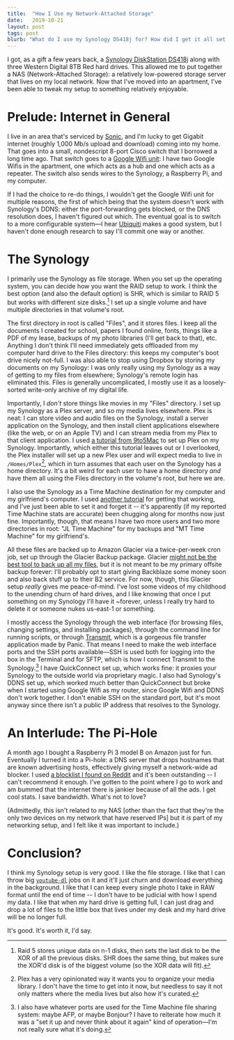 ```yaml
---
title:  "How I Use my Network-Attached Storage"
date:   2019-10-21
layout: post
tags: post
blurb: "What do I use my Synology DS418j for? How did I get it all set up? What's running on it right now? Let's talk about Plex, Time Machine, file hoarding, and (for some reason) the Pi-Hole."
---
```


I got, as a gift a few years back, a [Synology DiskStation DS418j](https://www.synology.com/en-us/products/DS418j) along with three Western Digital 8TB Red hard drives. This allowed me to put together a NAS (Network-Attached Storage): a relatively low-powered storage server that lives on my local network. Now that I've moved into an apartment, I've been able to tweak my setup to something relatively enjoyable.

<!-- <figure>
<img src="/img/posts/nas/synology.jpg">
<figcaption>I dusted it to take the photo, and the photo <em>still</em> looks like trash.</figcaption>
</figure> -->

# Prelude: Internet in General

I live in an area that's serviced by [Sonic](https://sonic.com), and I'm lucky to get Gigabit internet (roughly 1,000 Mb/s upload and download) coming into my home. That goes into a small, nondescript 8-port Cisco switch that I borrowed a long time ago. That switch goes to a [Google Wifi unit](https://en.wikipedia.org/wiki/Google_Wifi): I have two Google Wifis in the apartment, one which acts as a hub and one which acts as a repeater. The switch also sends wires to the Synology, a Raspberry Pi, and my computer.

If I had the choice to re-do things, I wouldn't get the Google Wifi unit for multiple reasons, the first of which being that the system doesn't work with Synology's DDNS: either the port-forwarding gets blocked, or the DNS resolution does, I haven't figured out which. The eventual goal is to switch to a more configurable system—I hear [Ubiquiti](https://unifi-network.ui.com) makes a good system, but I haven't done enough research to say I'll commit one way or another.

# The Synology

I primarily use the Synology as file storage. When you set up the operating system, you can decide how you want the RAID setup to work. I think the best option (and also the default option) is SHR, which is similar to RAID 5 but works with different size disks.[^0] I set up a single volume and have multiple directories in that volume's root.

The first directory in root is called "Files", and it stores files. I keep all the documents I created for school, papers I found online, fonts, things like a PDF of my lease, backups of my photo libraries (I'll get back to that), etc. Anything I don't think I'll need immediately gets offloaded from my computer hard drive to the Files directory: this keeps my computer's boot drive nicely not-full. I was also able to stop using Dropbox by storing my documents on my Synology: I was only really using my Synology as a way of getting to my files from elsewhere; Synology's remote login has eliminated this. Files is generally uncomplicated, I mostly use it as a loosely-sorted write-only archive of my digital life.

Importantly, I _don't_ store things like movies in my "Files" directory. I set up my Synology as a Plex server, and so my media lives elsewhere. Plex is neat: I can store video and audio files on the Synology, install a server application on the Synology, and then install client applications elsewhere (like the web, or on an Apple TV) and I can stream media from my Plex to that client application. I used [a tutorial from 9to5Mac](https://9to5mac.com/2019/07/26/set-up-plex-synology-nas/) to set up Plex on my Synology. Importantly, which either this tutorial leaves out or I overlooked, the Plex installer will set up a new Plex user and will expect media to live in `/Homes/Plex`[^1], which in turn assumes that each user on the Synology has a home directory. It's a bit weird for each user to have a home directory _and_ have them all using the Files directory in the volume's root, but here we are.

I also use the Synology as a Time Machine destination for my computer and my girlfriend's computer. I used [another tutorial](https://nascompares.com/2019/04/08/how-to-back-up-your-mac-to-synology-nas-with-time-machine/) for getting that working, and I've just been able to set it and forget it -- it's apparently (if my reported Time Machine stats are accurate) been chugging along for months now just fine. Importantly, though, that means I have two more users and two more directories in root: "JL Time Machine" for my backups and "MT Time Machine" for my girlfriend's.

All these files are backed up to Amazon Glacier via a twice-per-week cron job, set up through the Glacier Backup package. Glacier [might not be the best tool to back up all my files](https://medium.com/@karppinen/how-i-ended-up-paying-150-for-a-single-60gb-download-from-amazon-glacier-6cb77b288c3e), but it is not meant to be my primary offsite backup forever: I'll probably opt to start giving Backblaze some money soon and also back stuff up to their B2 service. For now, though, this Glacier setup _really_ gives me peace-of-mind. I've lost some videos of my childhood to the unending churn of hard drives, and I like knowing that once I put something on my Synology I'll have it ~forever, unless I really try hard to delete it or someone nukes us-east-1 or something.

I mostly access the Synology through the web interface (for browsing files, changing settings, and installing packages), through the command line for running scripts, or through [Transmit](https://www.panic.com/transmit/), which is a gorgeous file transfer application made by Panic. That means I need to make the web interface ports and the SSH ports available—SSH is used both for logging into the box in the Terminal and for SFTP, which is how I connect Transmit to the Synology.[^2] I have QuickConnect set up, which works fine: it proxies your Synology to the outside world via proprietary magic. I also had Synology's DDNS set up, which worked much better than QuickConnect but broke when I started using Google Wifi as my router, since Google Wifi and DDNS don't work together. I don't enable SSH on the standard port, but it's moot anyway since there isn't a public IP address that resolves to the Synology.

# An Interlude: The Pi-Hole

A month ago I bought a Raspberry Pi 3 model B on Amazon just for fun. Eventually I turned it into a Pi-hole: a DNS server that drops hostnames that are known advertising hosts, effectively giving myself a network-wide ad blocker. I used [a blocklist I found on Reddit](https://www.reddit.com/r/pihole/comments/bppug1/introducing_the/) and it's been outstanding -- I can't recommend it enough. I've gotten to the point where I go to work and am bummed that the internet there is jankier because of all the ads. I get cool stats. I save bandwidth. What's not to love?

(Admittedly, this isn't related to my NAS [other than the fact that they're the only two devices on my network that have reserved IPs] but it _is_ part of my networking setup, and I felt like it was important to include.)

# Conclusion?

I think my Synology setup is very good. I like the file storage. I like that I can throw big [`youtube-dl`](https://youtube-dl.org) jobs on it and it'll just churn and download everything in the background. I like that I can keep every single photo I take in RAW format until the end of time -- I don't have to be judicial with how I spend my data. I like that when my hard drive is getting full, I can just drag and drop a lot of files to the little box that lives under my desk and my hard drive will be no longer full.

It's good. It's worth it, I'd say.

<!-- Footnotes -->

[^0]: Raid 5 stores unique data on n-1 disks, then sets the last disk to be the XOR of all the previous disks. SHR does the same thing, but makes sure the XOR'd disk is of the biggest volume (so the XOR data will fit).
[^1]: Plex has a very opinionated way it wants you to organize your media library. I don't have the time to get into it now, but needless to say it not only matters where the media lives but also how it's curated.
[^2]: I also have whatever ports are used for the Time Machine file sharing system: maybe AFP, or maybe Bonjour? I have to reiterate how much it was a "set it up and never think about it again" kind of operation—I'm not really sure what it's doing.
